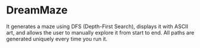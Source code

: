 # DreamMaze
It generates a maze using DFS (Depth-First Search), displays it with ASCII art, and allows the user to manually explore it from start to end. All paths are generated uniquely every time you run it.
